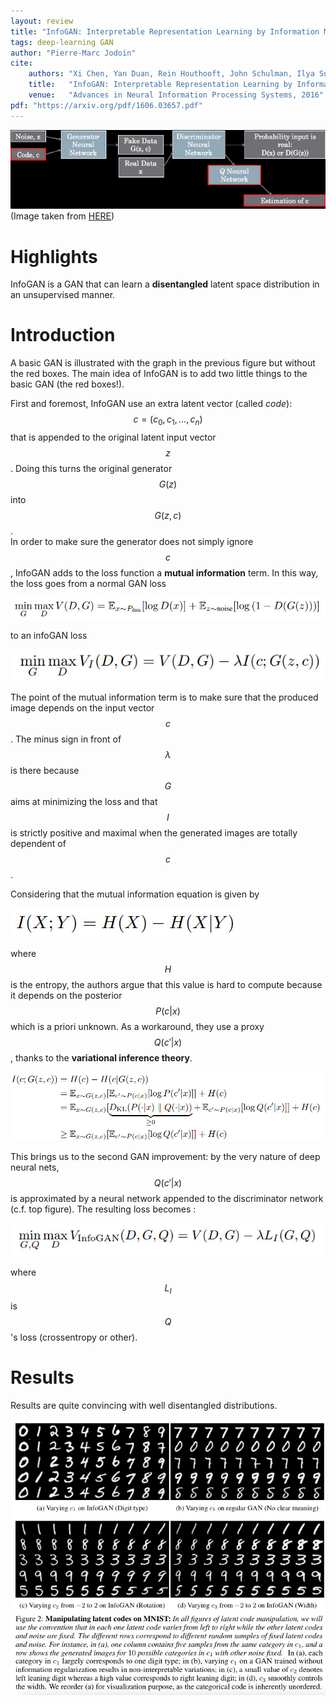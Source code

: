 ```yaml
---
layout: review
title: "InfoGAN: Interpretable Representation Learning by Information Maximizing Generative Adversarial Nets"
tags: deep-learning GAN 
author: "Pierre-Marc Jodoin"
cite:
    authors: "Xi Chen, Yan Duan, Rein Houthooft, John Schulman, Ilya Sutskever, Pieter Abbeel"
    title:   "InfoGAN: Interpretable Representation Learning by Information Maximizing Generative Adversarial Nets"
    venue:   "Advances in Neural Information Processing Systems, 2016"
pdf: "https://arxiv.org/pdf/1606.03657.pdf"
---
```



![](/article/images/infogan/sc.jpg)
(Image taken from [HERE](https://towardsdatascience.com/infogan-generative-adversarial-networks-part-iii-380c0c6712cd))

# Highlights
InfoGAN is a GAN that can learn a **disentangled** latent space distribution in an unsupervised manner.  

# Introduction
A basic GAN is illustrated with the graph in the previous figure but without the red boxes.  The main idea of InfoGAN is to add two little things to the basic GAN (the red boxes!).

First and foremost, InfoGAN use an extra latent vector (called *code*): $$c=(c_0, c_1, ..., c_n)$$ that is appended to the original latent input vector $$z$$.  Doing this turns the original generator $$G(z)$$ into $$G(z,c)$$.   
In order to make sure the generator does not simply ignore $$c$$, InfoGAN adds to the loss function a **mutual information** term.  In this way, the loss goes from a normal GAN loss 

![](/article/images/infogan/sc01.jpg)

to an infoGAN loss

![](/article/images/infogan/sc02.jpg)

The point of the mutual information term is to make sure that the produced image depends on the input vector $$c$$.  The minus sign in front of $$\lambda$$ is there because $$G$$ aims at minimizing the loss and that $$I$$ is strictly positive and maximal when the generated images are totally dependent of $$c$$. 

Considering that the mutual information equation is given by

![](/article/images/infogan/sc03.jpg)

where $$H$$ is the entropy, the authors argue that this value is hard to compute because it depends on the posterior $$P(c|x)$$ which is a priori unknown.  As a workaround, they use a proxy $$Q(c'|x)$$, thanks to the **variational inference theory**.

![](/article/images/infogan/sc04.jpg)


This brings us to the second GAN improvement: by the very nature of deep neural nets, $$Q(c'|x)$$ is approximated by a neural network appended to the discriminator network (c.f. top figure).  The resulting loss becomes :

![](/article/images/infogan/sc05.jpg)


where $$L_I$$ is $$Q$$'s loss (crossentropy or other).

# Results

Results are quite convincing with well disentangled distributions.

![](/article/images/infogan/sc06.jpg)


